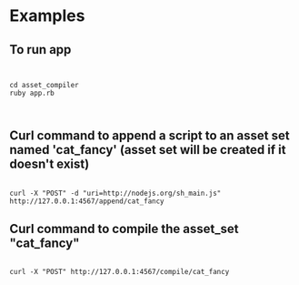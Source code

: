Examples
=======================

To run app
------------------------------------------------------------------------------------------------------

<code>
<pre>
cd asset_compiler
ruby app.rb
</pre>
</code>

Curl command to append a script to an asset set named 'cat_fancy' (asset set will be created if it doesn't exist)
------------------------------------------------------------------------------------------------------

<code>
curl -X "POST" -d "uri=http://nodejs.org/sh_main.js" http://127.0.0.1:4567/append/cat_fancy
</code>

Curl command to compile the asset_set "cat_fancy"
------------------------------------------------------------------------------------------------------
<code>
curl -X "POST" http://127.0.0.1:4567/compile/cat_fancy
</code>